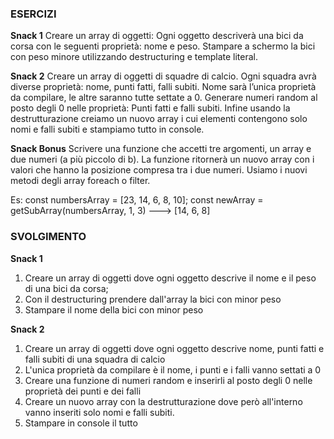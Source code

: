 ### ESERCIZI 
**Snack 1**
Creare un array di oggetti:
Ogni oggetto descriverà una bici da corsa con le seguenti proprietà: nome e peso.
Stampare a schermo la bici con peso minore utilizzando destructuring e template literal.

**Snack 2**
Creare un array di oggetti di squadre di calcio. Ogni squadra avrà diverse proprietà: nome, punti fatti, falli subiti.
Nome sarà l’unica proprietà da compilare, le altre saranno tutte settate a 0.
Generare numeri random al posto degli 0 nelle proprietà:
Punti fatti e falli subiti.
Infine usando la destrutturazione creiamo un nuovo array i cui elementi contengono solo nomi e falli subiti e stampiamo tutto in console.

**Snack Bonus**
Scrivere una funzione che accetti tre argomenti, un array e due numeri (a più piccolo di b).
La funzione ritornerà un nuovo array con i valori che hanno la posizione compresa tra i due numeri.
Usiamo i nuovi metodi degli array foreach o filter.

Es:
const numbersArray = [23, 14, 6, 8, 10];
const newArray = getSubArray(numbersArray, 1, 3) ---> [14, 6, 8]


### SVOLGIMENTO 

**Snack 1**
1. Creare un array di oggetti dove ogni oggetto descrive il nome e il peso di una bici da corsa;
2. Con il destructuring prendere dall'array la bici con minor peso
3. Stampare il nome della bici con minor peso

**Snack 2**
1. Creare un array di oggetti dove ogni oggetto descrive nome, punti fatti e falli subiti di una squadra di calcio
2. L'unica proprietà da compilare è il nome, i punti e i falli vanno settati a 0
3. Creare una funzione di numeri random e inserirli al posto degli 0 nelle proprietà dei punti e dei falli
4. Creare un nuovo array con la destrutturazione dove però all'interno vanno inseriti solo nomi e falli subiti.
5. Stampare in console il tutto